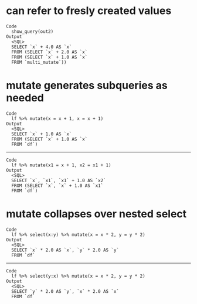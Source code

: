 # can refer to fresly created values

    Code
      show_query(out2)
    Output
      <SQL>
      SELECT `x` + 4.0 AS `x`
      FROM (SELECT `x` + 2.0 AS `x`
      FROM (SELECT `x` + 1.0 AS `x`
      FROM `multi_mutate`))

# mutate generates subqueries as needed

    Code
      lf %>% mutate(x = x + 1, x = x + 1)
    Output
      <SQL>
      SELECT `x` + 1.0 AS `x`
      FROM (SELECT `x` + 1.0 AS `x`
      FROM `df`)

---

    Code
      lf %>% mutate(x1 = x + 1, x2 = x1 + 1)
    Output
      <SQL>
      SELECT `x`, `x1`, `x1` + 1.0 AS `x2`
      FROM (SELECT `x`, `x` + 1.0 AS `x1`
      FROM `df`)

# mutate collapses over nested select

    Code
      lf %>% select(x:y) %>% mutate(x = x * 2, y = y * 2)
    Output
      <SQL>
      SELECT `x` * 2.0 AS `x`, `y` * 2.0 AS `y`
      FROM `df`

---

    Code
      lf %>% select(y:x) %>% mutate(x = x * 2, y = y * 2)
    Output
      <SQL>
      SELECT `y` * 2.0 AS `y`, `x` * 2.0 AS `x`
      FROM `df`

